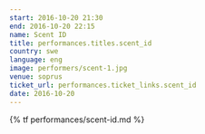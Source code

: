 ```yaml
---
start: 2016-10-20 21:30
end: 2016-10-20 22:15
name: Scent ID
title: performances.titles.scent_id
country: swe
language: eng
image: performers/scent-1.jpg
venue: soprus
ticket_url: performances.ticket_links.scent_id
date: 2016-10-20
---
```


{% tf performances/scent-id.md %}
